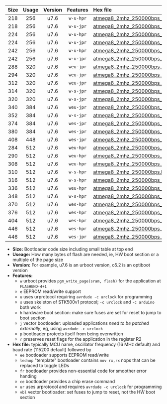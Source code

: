 |Size|Usage|Version|Features|Hex file|
|:-:|:-:|:-:|:-:|:--|
|218|256|u7.6|`w-u-hpr`|[atmega8_2mhz_250000bps_ur.hex](https://raw.githubusercontent.com/stefanrueger/urboot/main//atmega8_2mhz_250000bps_ur.hex)|
|218|256|u7.6|`w-u-jpr`|[atmega8_2mhz_250000bps_ur_vbl.hex](https://raw.githubusercontent.com/stefanrueger/urboot/main//atmega8_2mhz_250000bps_ur_vbl.hex)|
|224|256|u7.6|`w-u-hpr`|[atmega8_2mhz_250000bps_lednop_ur.hex](https://raw.githubusercontent.com/stefanrueger/urboot/main//atmega8_2mhz_250000bps_lednop_ur.hex)|
|224|256|u7.6|`w-u-jpr`|[atmega8_2mhz_250000bps_lednop_ur_vbl.hex](https://raw.githubusercontent.com/stefanrueger/urboot/main//atmega8_2mhz_250000bps_lednop_ur_vbl.hex)|
|242|256|u7.6|`w-u-hpr`|[atmega8_2mhz_250000bps_lednop_fr_ur.hex](https://raw.githubusercontent.com/stefanrueger/urboot/main//atmega8_2mhz_250000bps_lednop_fr_ur.hex)|
|242|256|u7.6|`w-u-jpr`|[atmega8_2mhz_250000bps_lednop_fr_ur_vbl.hex](https://raw.githubusercontent.com/stefanrueger/urboot/main//atmega8_2mhz_250000bps_lednop_fr_ur_vbl.hex)|
|288|320|u7.6|`weu-jpr`|[atmega8_2mhz_250000bps_ee_ur_vbl.hex](https://raw.githubusercontent.com/stefanrueger/urboot/main//atmega8_2mhz_250000bps_ee_ur_vbl.hex)|
|294|320|u7.6|`weu-jpr`|[atmega8_2mhz_250000bps_ee_lednop_ur_vbl.hex](https://raw.githubusercontent.com/stefanrueger/urboot/main//atmega8_2mhz_250000bps_ee_lednop_ur_vbl.hex)|
|312|320|u7.6|`weu-jpr`|[atmega8_2mhz_250000bps_ee_lednop_fr_ur_vbl.hex](https://raw.githubusercontent.com/stefanrueger/urboot/main//atmega8_2mhz_250000bps_ee_lednop_fr_ur_vbl.hex)|
|314|320|u7.6|`w-s-jpr`|[atmega8_2mhz_250000bps_vbl.hex](https://raw.githubusercontent.com/stefanrueger/urboot/main//atmega8_2mhz_250000bps_vbl.hex)|
|320|320|u7.6|`w-s-jpr`|[atmega8_2mhz_250000bps_lednop_vbl.hex](https://raw.githubusercontent.com/stefanrueger/urboot/main//atmega8_2mhz_250000bps_lednop_vbl.hex)|
|340|384|u7.6|`weu-jpr`|[atmega8_2mhz_250000bps_ee_lednop_fr_ce_ur_vbl.hex](https://raw.githubusercontent.com/stefanrueger/urboot/main//atmega8_2mhz_250000bps_ee_lednop_fr_ce_ur_vbl.hex)|
|352|384|u7.6|`w-s-jpr`|[atmega8_2mhz_250000bps_lednop_fr_vbl.hex](https://raw.githubusercontent.com/stefanrueger/urboot/main//atmega8_2mhz_250000bps_lednop_fr_vbl.hex)|
|374|384|u7.6|`wes-jpr`|[atmega8_2mhz_250000bps_ee_vbl.hex](https://raw.githubusercontent.com/stefanrueger/urboot/main//atmega8_2mhz_250000bps_ee_vbl.hex)|
|380|384|u7.6|`wes-jpr`|[atmega8_2mhz_250000bps_ee_lednop_vbl.hex](https://raw.githubusercontent.com/stefanrueger/urboot/main//atmega8_2mhz_250000bps_ee_lednop_vbl.hex)|
|408|448|u7.6|`wes-jpr`|[atmega8_2mhz_250000bps_ee_lednop_fr_vbl.hex](https://raw.githubusercontent.com/stefanrueger/urboot/main//atmega8_2mhz_250000bps_ee_lednop_fr_vbl.hex)|
|284|512|u7.6|`weu-hpr`|[atmega8_2mhz_250000bps_ee_ur.hex](https://raw.githubusercontent.com/stefanrueger/urboot/main//atmega8_2mhz_250000bps_ee_ur.hex)|
|290|512|u7.6|`weu-hpr`|[atmega8_2mhz_250000bps_ee_lednop_ur.hex](https://raw.githubusercontent.com/stefanrueger/urboot/main//atmega8_2mhz_250000bps_ee_lednop_ur.hex)|
|308|512|u7.6|`weu-hpr`|[atmega8_2mhz_250000bps_ee_lednop_fr_ur.hex](https://raw.githubusercontent.com/stefanrueger/urboot/main//atmega8_2mhz_250000bps_ee_lednop_fr_ur.hex)|
|310|512|u7.6|`w-s-hpr`|[atmega8_2mhz_250000bps.hex](https://raw.githubusercontent.com/stefanrueger/urboot/main//atmega8_2mhz_250000bps.hex)|
|316|512|u7.6|`w-s-hpr`|[atmega8_2mhz_250000bps_lednop.hex](https://raw.githubusercontent.com/stefanrueger/urboot/main//atmega8_2mhz_250000bps_lednop.hex)|
|336|512|u7.6|`weu-hpr`|[atmega8_2mhz_250000bps_ee_lednop_fr_ce_ur.hex](https://raw.githubusercontent.com/stefanrueger/urboot/main//atmega8_2mhz_250000bps_ee_lednop_fr_ce_ur.hex)|
|348|512|u7.6|`w-s-hpr`|[atmega8_2mhz_250000bps_lednop_fr.hex](https://raw.githubusercontent.com/stefanrueger/urboot/main//atmega8_2mhz_250000bps_lednop_fr.hex)|
|370|512|u7.6|`wes-hpr`|[atmega8_2mhz_250000bps_ee.hex](https://raw.githubusercontent.com/stefanrueger/urboot/main//atmega8_2mhz_250000bps_ee.hex)|
|376|512|u7.6|`wes-hpr`|[atmega8_2mhz_250000bps_ee_lednop.hex](https://raw.githubusercontent.com/stefanrueger/urboot/main//atmega8_2mhz_250000bps_ee_lednop.hex)|
|404|512|u7.6|`wes-hpr`|[atmega8_2mhz_250000bps_ee_lednop_fr.hex](https://raw.githubusercontent.com/stefanrueger/urboot/main//atmega8_2mhz_250000bps_ee_lednop_fr.hex)|
|446|512|u7.6|`wes-hpr`|[atmega8_2mhz_250000bps_ee_lednop_fr_ce.hex](https://raw.githubusercontent.com/stefanrueger/urboot/main//atmega8_2mhz_250000bps_ee_lednop_fr_ce.hex)|
|446|512|u7.6|`wes-jpr`|[atmega8_2mhz_250000bps_ee_lednop_fr_ce_vbl.hex](https://raw.githubusercontent.com/stefanrueger/urboot/main//atmega8_2mhz_250000bps_ee_lednop_fr_ce_vbl.hex)|

- **Size:** Bootloader code size including small table at top end
- **Useage:** How many bytes of flash are needed, ie, HW boot section or a multiple of the page size
- **Version:** For example, u7.6 is an urboot version, o5.2 is an optiboot version
- **Features:**
  + `w` urboot provides `pgm_write_page(sram, flash)` for the application at `FLASHEND-4+1`
  + `e` EEPROM read/write support
  + `u` uses urprotocol requiring `avrdude -c urclock` for programming
  + `s` uses skeleton of STK500v1 protocol; `-c urclock` and `-c arduino` both work
  + `h` hardware boot section: make sure fuses are set for reset to jump to boot section
  + `j` vector bootloader: uploaded applications *need to be patched externally*, eg, using `avrdude -c urclock`
  + `p` bootloader protects itself from being overwritten
  + `r` preserves reset flags for the application in the register R2
- **Hex file:** typically MCU name, oscillator frequency (16 MHz default) and baud rate (115200 default) followed by
  + `ee` bootloader supports EEPROM read/write
  + `lednop` "template" bootloader contains `mov rx,rx` nops that can be replaced to toggle LEDs
  + `fr` bootloader provides non-essential code for smoother error handing
  + `ce` bootloader provides a chip erase command
  + `ur` uses urprotocol and requires `avrdude -c urclock` for programming
  + `vbl` vector bootloader: set fuses to jump to reset, not the HW boot section
